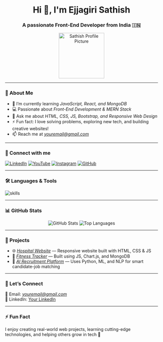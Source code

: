 <h1 align="center">Hi 👋, I'm Ejjagiri Sathish</h1>
<h3 align="center">A passionate Front-End Developer from India 🇮🇳</h3>

<p align="center">
  <img src="https://your-image-link-here.jpg" width="150" alt="Sathish Profile Picture"/>
</p>

---

### 🌱 About Me
- 🔭 I’m currently learning *JavaScript, React, and MongoDB*  
- 💻 Passionate about *Front-End Development & MERN Stack*  
- 💬 Ask me about *HTML, CSS, JS, Bootstrap, and Responsive Web Design*  
- ⚡ Fun fact: I love solving problems, exploring new tech, and building creative websites!  
- 📫 Reach me at *youremail@gmail.com*

---

### 🔗 Connect with me  
<p align="left">
<a href="your_linkedin_url" target="_blank"><img src="https://img.shields.io/badge/LinkedIn-blue?style=for-the-badge&logo=linkedin" alt="LinkedIn"/></a>
<a href="your_youtube_url" target="_blank"><img src="https://img.shields.io/badge/YouTube-red?style=for-the-badge&logo=youtube" alt="YouTube"/></a>
<a href="your_instagram_url" target="_blank"><img src="https://img.shields.io/badge/Instagram-orange?style=for-the-badge&logo=instagram" alt="Instagram"/></a>
<a href="https://github.com/YourUsername" target="_blank"><img src="https://img.shields.io/badge/GitHub-black?style=for-the-badge&logo=github" alt="GitHub"/></a>
</p>

---

### 🛠 Languages & Tools
<p align="left">
  <img src="https://skillicons.dev/icons?i=html,css,js,bootstrap,react,nodejs,mongodb,git,vscode" alt="skills"/>
</p>

---

### 📊 GitHub Stats
<p align="center">
  <img src="https://github-readme-stats.vercel.app/api?username=YourUsername&show_icons=true&theme=radical" alt="GitHub Stats"/>
  <img src="https://github-readme-stats.vercel.app/api/top-langs/?username=YourUsername&layout=compact&theme=radical" alt="Top Languages"/>
</p>

---

### 🚀 Projects
- 🌐 [*Hospital Website*](https://github.com/YourUsername/hospital-website) — Responsive website built with HTML, CSS & JS  
- 💪 [*Fitness Tracker*](https://github.com/YourUsername/fitness-tracker) — Built using JS, Chart.js, and MongoDB  
- 🤖 [*AI Recruitment Platform*](https://github.com/YourUsername/ai-recruitment-platform) — Uses Python, ML, and NLP for smart candidate-job matching  

---

### 💬 Let’s Connect
📧 Email: *youremail@gmail.com*  
💼 LinkedIn: [Your LinkedIn](your_linkedin_url)

---

### ⚡ Fun Fact
I enjoy creating real-world web projects, learning cutting-edge technologies, and helping others grow in tech 🚀
